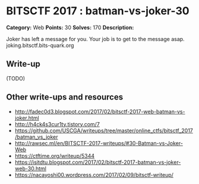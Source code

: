 # BITSCTF 2017 : batman-vs-joker-30

**Category:** Web
**Points:** 30
**Solves:** 170
**Description:**

Joker has left a message for you. Your job is to get to the message asap.
joking.bitsctf.bits-quark.org



## Write-up

(TODO)

## Other write-ups and resources

* http://fadec0d3.blogspot.com/2017/02/bitsctf-2017-web-batman-vs-joker.html
* http://h4ck4s3cur1ty.tistory.com/7
* https://github.com/USCGA/writeups/tree/master/online_ctfs/bitsctf_2017/batman_vs_joker
* http://rawsec.ml/en/BITSCTF-2017-writeups/#30-Batman-vs-Joker-Web
* https://ctftime.org/writeup/5344
* https://isitdtu.blogspot.com/2017/02/bitsctf-2017-batman-vs-joker-web-30.html
* https://nacayoshi00.wordpress.com/2017/02/09/bitsctf-writeup/
